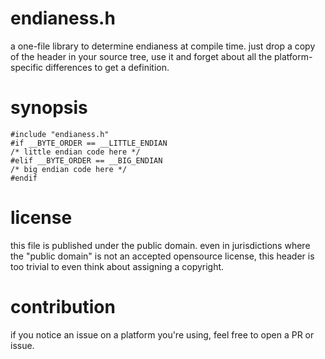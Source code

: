 # endianess.h

a one-file library to determine endianess at compile time.
just drop a copy of the header in your source tree, use it
and forget about all the platform-specific differences to
get a definition.

# synopsis

```
#include "endianess.h"
#if __BYTE_ORDER == __LITTLE_ENDIAN
/* little endian code here */
#elif __BYTE_ORDER == __BIG_ENDIAN
/* big endian code here */
#endif
```

# license

this file is published under the public domain.
even in jurisdictions where the "public domain" is not an
accepted opensource license, this header is too trivial
to even think about assigning a copyright.

# contribution

if you notice an issue on a platform you're using, feel
free to open a PR or issue.
